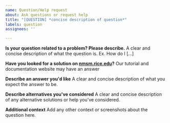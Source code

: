 ```yaml
---
name: Question/Help request
about: Ask questions or request help
title: "[QUESTION] *concise description of question*"
labels: question
assignees: ''

---
```


**Is your question related to a problem? Please describe.**
A clear and concise description of what the question is. Ex. How do I [...]

**Have you looked for a solution on [nmsm.rice.edu](https://nmsm.rice.edu)?**
Our tutorial and documentation website may have an answer

**Describe an answer you'd like**
A clear and concise description of what you expect the answer to be.

**Describe alternatives you've considered**
A clear and concise description of any alternative solutions or help you've considered.

**Additional context**
Add any other context or screenshots about the question here.
